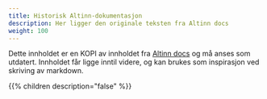 ```yaml
---
title: Historisk Altinn-dokumentasjon
description: Her ligger den originale teksten fra Altinn docs
weight: 100
---
```


Dette innholdet er en KOPI av innholdet fra [Altinn docs](https://altinn.github.io/docs/) og må anses som utdatert.
Innholdet får ligge inntil videre, og kan brukes som inspirasjon ved skriving av markdown.

{{% children description="false" %}}
